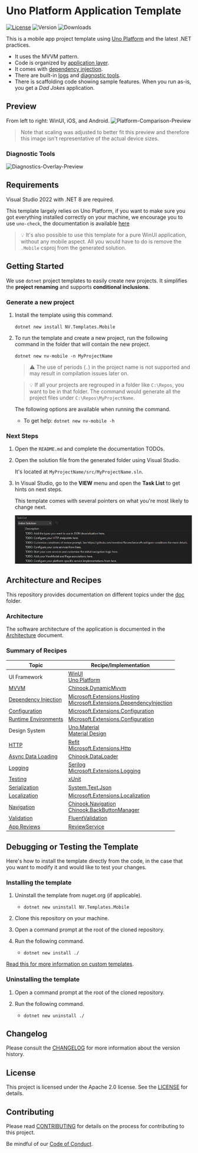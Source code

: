 ﻿# Uno Platform Application Template

[![License](https://img.shields.io/badge/License-Apache%202.0-blue.svg?style=flat-square)](LICENSE) ![Version](https://img.shields.io/nuget/v/NV.Templates.Mobile?style=flat-square) ![Downloads](https://img.shields.io/nuget/dt/NV.Templates.Mobile?style=flat-square)

This is a mobile app project template using [Uno Platform](https://github.com/unoplatform/uno) and the latest .NET practices.

- It uses the MVVM pattern.
- Code is organized by [application layer](doc/Architecture.md#Solution-Structure).
- It comes with [dependency injection](doc/DependencyInjection.md).
- There are built-in [logs](doc/Logging.md) and [diagnostic tools](doc/Diagnostics.md).
- There is scaffolding code showing sample features.
  When you run as-is, you get a _Dad Jokes_ application.

## Preview
From left to right: WinUI, iOS, and Android.
![Platform-Comparison-Preview](https://user-images.githubusercontent.com/39710855/264705525-d070952c-04c7-4f4a-b6af-957f8415fb3e.png)
> Note that scaling was adjusted to better fit this preview and therefore this image isn't representative of the actual device sizes.

### Diagnostic Tools
![Diagnostics-Overlay-Preview](https://user-images.githubusercontent.com/39710855/264691340-dbc9d137-a199-4969-94d7-7dd430e08da7.gif)

## Requirements

Visual Studio 2022 with .NET 8 are required.

This template largely relies on Uno Platform, if you want to make sure you got everything installed correctly on your machine, we encourage you to use `uno-check`, the documentation is available [here](https://platform.uno/docs/articles/uno-check.html)

> 💡 It's also possible to use this template for a pure WinUI application, without any mobile aspect.
> All you would have to do is remove the `.Mobile` csproj from the generated solution.


## Getting Started

We use `dotnet` project templates to easily create new projects. It simplifies the **project renaming** and supports **conditional inclusions**.

### Generate a new project

1. Install the template using this command.
   
   `dotnet new install NV.Templates.Mobile`

1. To run the template and create a new project, run the following command in the folder that will contain the new project.
    
    `dotnet new nv-mobile -n MyProjectName`
    
    > ⚠ The use of periods (`.`) in the project name is not supported and may result in compilation issues later on.

   > 💡 If all your projects are regrouped in a folder like `C:\Repos`, you want to be in that folder.
   > The command would generate all the project files under `C:\Repos\MyProjectName`.

   The following options are available when running the command.

   - To get help: `dotnet new nv-mobile -h`

### Next Steps

1. Open the `README.md` and complete the documentation TODOs.
1. Open the solution file from the generated folder using Visual Studio. 

   It's located at `MyProjectName/src/MyProjectName.sln`.

1. In Visual Studio, go to the **VIEW** menu and open the **Task List** to get hints on next steps.
   
   This template comes with several pointers on what you're most likely to change next.
   
   ![](doc/images/VisualStudioTaskListForNextSteps.PNG)

## Architecture and Recipes
This repository provides documentation on different topics under the [doc](doc/) folder.

### Architecture

The software architecture of the application is documented in the [Architecture](doc/Architecture.md) document.

### Summary of Recipes
| Topic | Recipe/Implementation |
|-|-|
UI Framework | [WinUI](https://learn.microsoft.com/en-us/windows/apps/winui/)<br/>[Uno Platform](https://platform.uno/)
[MVVM](doc/Architecture.md#mvvm---viewmodels) | [Chinook.DynamicMvvm](https://github.com/nventive/Chinook.DynamicMvvm)
[Dependency Injection](doc/DependencyInjection.md) | [Microsoft.Extensions.Hosting](https://www.nuget.org/packages/Microsoft.Extensions.Hosting)<br/>[Microsoft.Extensions.DependencyInjection](https://learn.microsoft.com/en-us/dotnet/api/microsoft.extensions.dependencyinjection)
[Configuration](doc/Configuration.md) | [Microsoft.Extensions.Configuration](https://learn.microsoft.com/en-us/dotnet/api/microsoft.extensions.configuration)
[Runtime Environments](doc/Environments.md) | [Microsoft.Extensions.Configuration](https://learn.microsoft.com/en-us/dotnet/api/microsoft.extensions.configuration)
Design System | [Uno.Material](https://platform.uno/docs/articles/external/uno.themes/doc/material-getting-started.html)<br/>[Material Design](https://m3.material.io/)
[HTTP](doc/HTTP.md) | [Refit](https://github.com/reactiveui/refit)<br/>[Microsoft.Extensions.Http](https://learn.microsoft.com/en-us/dotnet/api/microsoft.extensions.http)
[Async Data Loading](doc/DataLoading.md) | [Chinook.DataLoader](https://github.com/nventive/Chinook.DataLoader)
[Logging](doc/Logging.md) | [Serilog](https://serilog.net/)<br/>[Microsoft.Extensions.Logging](https://learn.microsoft.com/en-us/dotnet/api/microsoft.extensions.logging)
[Testing](doc/Testing.md) | [xUnit](https://github.com/xunit/xunit)
[Serialization](doc/Serialization.md) | [System.Text.Json](https://docs.microsoft.com/en-us/dotnet/api/system.text.json)
[Localization](doc/Localization.md) | [Microsoft.Extensions.Localization](https://learn.microsoft.com/en-us/dotnet/api/microsoft.extensions.localization)
[Navigation](doc/Architecture.md#navigation) | [Chinook.Navigation](https://github.com/nventive/Chinook.Navigation)<br/>[Chinook.BackButtonManager](https://github.com/nventive/Chinook.BackButtonManager)
[Validation](doc/Validation.md) | [FluentValidation](https://fluentvalidation.net/)
[App Reviews](doc/Reviews.md) | [ReviewService](https://github.com/nventive/ReviewService)

## Debugging or Testing the Template
Here's how to install the template directly from the code, in the case that you want to modify it and would like to test your changes.

### Installing the template

1. Uninstall the template from nuget.org (if applicable).
   - `dotnet new uninstall NV.Templates.Mobile`

1. Clone this repository on your machine.
1. Open a command prompt at the root of the cloned repository.
1. Run the following command.

    - `dotnet new install ./`

[Read this for more information on custom templates](https://docs.microsoft.com/en-us/dotnet/core/tools/custom-templates).

### Uninstalling the template
1. Open a command prompt at the root of the cloned repository. 
1. Run the following command.

    - `dotnet new uninstall ./`

## Changelog

Please consult the [CHANGELOG](CHANGELOG.md) for more information about the version history.

## License

This project is licensed under the Apache 2.0 license. See the [LICENSE](LICENSE) for details.

## Contributing

Please read [CONTRIBUTING](CONTRIBUTING.md) for details on the process for contributing to this project.

Be mindful of our [Code of Conduct](CODE_OF_CONDUCT.md).
